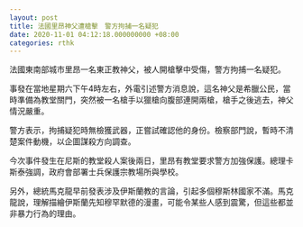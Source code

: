 ```yaml
---
layout: post
title: 法國里昂神父遭槍擊　警方拘捕一名疑犯
date: 2020-11-01 04:12:18.000000000 +08:00
categories: rthk
---
```


法國東南部城市里昂一名東正教神父，被人開槍擊中受傷，警方拘捕一名疑犯。

事發在當地星期六下午4時左右，外電引述警方消息說，這名神父是希臘公民，當時準備為教堂關門，突然被一名槍手以獵槍向腹部連開兩槍，槍手之後逃去，神父情況嚴重。

警方表示，拘捕疑犯時無檢獲武器，正嘗試確認他的身份。檢察部門說，暫時不清楚案件動機，以企圖謀殺方向調查。

今次事件發生在尼斯的教堂殺人案後兩日，里昂有教堂要求警方加強保護。總理卡斯泰強調，政府會部署士兵保護宗教場所與學校。

另外，總統馬克龍早前發表涉及伊斯蘭教的言論，引起多個穆斯林國家不滿。馬克龍說，理解描繪伊斯蘭先知穆罕默德的漫畫，可能令某些人感到震驚，但這些都並非暴力行為的理由。
